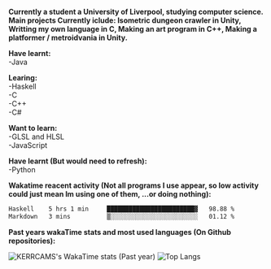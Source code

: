 **Currently a student a University of Liverpool, studying computer science. Main projects Currently iclude: Isometric dungeon crawler in Unity, Writting my own language in C, Making an art program in C++, Making a platformer / metroidvania  in Unity.** <br>
 
<!--! 
![Wakatime lifetime stats](https://github-readme-stats.vercel.app/api/wakatime?username=KERRCAM) 
![Top Langs](https://github-readme-stats.vercel.app/api/top-langs/?username=KERRCAM&hide=CMake,Makefile) 
--> 

**Have learnt:** <br>
-Java <br> 

**Learing:** <br>
-Haskell <br>
-C <br>
-C++ <br>
-C# <br>

**Want to learn:** <br>
-GLSL and HLSL <br>
-JavaScript <br>

**Have learnt (But would need to refresh):** <br>
-Python <br>

**Wakatime reacent activity (Not all programs I use appear, so low activity could just mean Im using one of them, ...or doing nothing):**
<!--START_SECTION:waka-->

```txt
Haskell    5 hrs 1 min     ████████████████████████▓   98.88 %
Markdown   3 mins          ▒░░░░░░░░░░░░░░░░░░░░░░░░   01.12 %
```

<!--END_SECTION:waka-->    
<!--! 
seems fairly inacurate


--> 
**Past years wakaTime stats and most used languages (On Github repositories):**

![KERRCAMS's WakaTime stats (Past year)](https://github-readme-stats.vercel.app/api/wakatime?username=KERRCAM&layout=compact)
![Top Langs](https://github-readme-stats.vercel.app/api/top-langs/?username=KERRCAM&hide=CMake,Makefile) 

<!--! 
![Top Langs](https://github-readme-stats.vercel.app/api/top-langs/?username=KERRCAM&layout=compact) 
--> 


